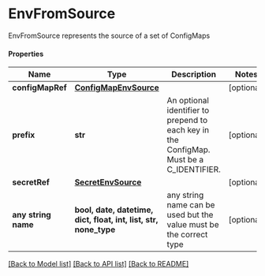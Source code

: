 # EnvFromSource

EnvFromSource represents the source of a set of ConfigMaps

#### Properties
Name | Type | Description | Notes
------------ | ------------- | ------------- | -------------
**configMapRef** | [**ConfigMapEnvSource**](ConfigMapEnvSource.md) |  | [optional] 
**prefix** | **str** | An optional identifier to prepend to each key in the ConfigMap. Must be a C_IDENTIFIER. | [optional] 
**secretRef** | [**SecretEnvSource**](SecretEnvSource.md) |  | [optional] 
**any string name** | **bool, date, datetime, dict, float, int, list, str, none_type** | any string name can be used but the value must be the correct type | [optional]

[[Back to Model list]](../README.md#documentation-for-models) [[Back to API list]](../README.md#documentation-for-api-endpoints) [[Back to README]](../README.md)

